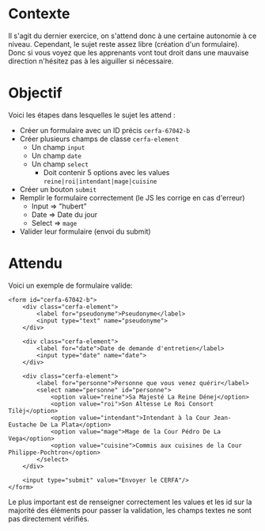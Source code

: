 # Contexte

Il s'agit du dernier exercice, on s'attend donc à une certaine autonomie à ce niveau. Cependant, le sujet reste assez libre (création d'un formulaire). Donc si vous voyez que les apprenants vont tout droit dans une mauvaise direction n'hésitez pas à les aiguiller si nécessaire.

# Objectif

Voici les étapes dans lesquelles le sujet les attend :
- Créer un formulaire avec un ID précis `cerfa-67042-b`
- Créer plusieurs champs de classe `cerfa-element`
    - Un champ `input`
    - Un champ `date`
    - Un champ `select`
        - Doit contenir 5 options avec les values `reine|roi|intendant|mage|cuisine`
- Créer un bouton `submit`
- Remplir le formulaire correctement (le JS les corrige en cas d'erreur)
    - Input => "hubert"
    - Date => Date du jour
    - Select => `mage`
- Valider leur formulaire (envoi du submit)

# Attendu

Voici un exemple de formulaire valide: 
```
<form id="cerfa-67042-b">
    <div class="cerfa-element">
        <label for="pseudonyme">Pseudonyme</label>
        <input type="text" name="pseudonyme">
    </div>

    <div class="cerfa-element">
        <label for="date">Date de demande d'entretien</label>
        <input type="date" name="date">
    </div>

    <div class="cerfa-element">
        <label for="personne">Personne que vous venez quérir</label>
        <select name="personne" id="personne">
            <option value="reine">Sa Majesté La Reine Dénej</option>
            <option value="roi">Son Altesse Le Roi Consort Tilèj</option>
            <option value="intendant">Intendant à la Cour Jean-Eustache De La Plata</option>
            <option value="mage">Mage de la Cour Pédro De La Vega</option>
            <option value="cuisine">Commis aux cuisines de la Cour Philippe-Pochtron</option>
        </select>
    </div>

    <input type="submit" value="Envoyer le CERFA"/>
</form>
```
Le plus important est de renseigner correctement les values et les id sur la majorité des éléments pour passer la validation, les champs textes ne sont pas directement vérifiés.
